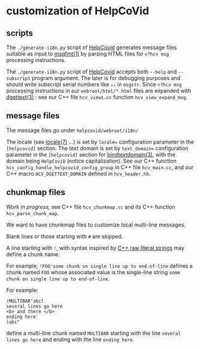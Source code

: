 # customization of HelpCoVid

## scripts

The `./generate-i18n.py` script of
[HelpCovid](https://github.com/bstarynk/helpcovid) generates message
files suitable as input to
[msgfmt(1)](http://man7.org/linux/man-pages/man1/msgfmt.1.html) by
parsing HTML files for `<?hcv msg` processing instructions.

The `./generate-i18n.py` script of
[HelpCovid](https://github.com/bstarynk/helpcovid) accepts both
`--help` and `--subscript` program argument. The later is for
debugging purposes and should write subscript serial numbers like `₀₆`
in `msgstr`. Since `<?hcv msg` processing instructions in our
`webroot/html/*.html` files are expanded with
[dgettext(3)](http://man7.org/linux/man-pages/man3/dgettext.3.html) :
see our C++ file `hcv_views.cc` function `hcv_view_expand_msg`.

## message files

The message files go under `helpcovid/webroot/i18n/` 

The locale (see
[locale(7)](http://man7.org/linux/man-pages/man7/locale.7.html) ...)
is set by `locale=` configuration parameter in the `[helpcovid]`
section. The text domain is set by `text_domain=` configuration
parameter in the `[helpcovid]` section for
[bindtextdomain(3)](http://man7.org/linux/man-pages/man3/bindtextdomain.3.html),
with the domain being `HelpCoviD` (notice capitalization). See our C++
function `hcv_config_handle_helpcovid_config_group` in C++ file
`hcv_main.cc`, and our C++ macro `HCV_DGETTEXT_DOMAIN` defined in
`hcv_header.hh`.

## chunkmap files

*Work in progress,* see C++ file `hcv_chunkmap.cc` and its C++ function `hcv_parse_chunk_map`.

We want to have chunkmap files to customize local multi-line messages.

Blank lines or those starting with `#` are skipped.

A line starting with `!`, with syntax inspired by [C++ raw literal
strings](https://en.cppreference.com/w/cpp/language/string_literal)
may define a chunk name.

For example, `!FOO'some chunk on single line up to end-of-line`
defines a chunk named `FOO` whose associated value is the single-line
string `some chunk on single line up to end-of-line`.

For example:

```
!MULTIBAR"abc(
several lines go here
<b> and there </b>
ending here
)abc"
```

define a multi-line chunk named `MULTIBAR` starting with the line
`several lines go here` and ending with the line `ending here`.
